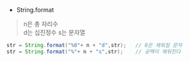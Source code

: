 * String.format  
> n은 총 자리수  
> d는 십진정수 s는 문자열
```Java
str = String.format("%0"+ n + "d",str);   // 0은 채워질 문자
str = String.format("%"+ n + "s",str);    // 공백이 채워진다
```
